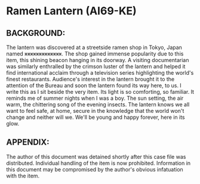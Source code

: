 # Ramen Lantern (AI69-KE)

## BACKGROUND:

The lantern was discovered at a streetside ramen shop in Tokyo, Japan named ~~xxxxxxxxxxxxx~~. The shop gained immense popularity due to this item, this shining beacon hanging in its doorway. A visiting documentarian was similarly enthralled by the crimson luster of the lantern and helped it find international acclaim through a television series highlighting the world's finest restaurants. Audience's interest in the lantern brought it to the attention of the Bureau and soon the lantern found its way here, to us. I write this as I sit beside the very item. Its light is so comforting, so familiar. It reminds me of summer nights when I was a boy. The sun setting, the air warm, the chittering song of the evening insects. The lantern knows we all want to feel safe, at home, secure in the knowledge that the world won't change and neither will we. We'll be young and happy forever, here in its glow.

## APPENDIX:

The author of this document was detained shortly after this case file was distributed. Individual handling of the item is now prohibited. Information in this document may be compromised by the author's obvious infatuation with the item.
